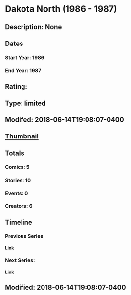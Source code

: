 # Dakota North (1986 - 1987)
## Description: None
## Dates
### Start Year: 1986
### End Year: 1987
## Rating: 
## Type: limited
## Modifed: 2018-06-14T19:08:07-0400
## [Thumbnail](http://i.annihil.us/u/prod/marvel/i/mg/c/70/5b22d95bc69bc.jpg)
## Totals
### Comics: 5
### Stories: 10
### Events: 0
### Creators: 6
## Timeline
### Previous Series: 
#### [Link]()
### Next Series: 
#### [Link]()
## Modified: 2018-06-14T19:08:07-0400